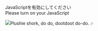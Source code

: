 JavaScriptを有効にしてください  
Please turn on your JavaScript

![](https://static.blahaj.zone/blahaj-logo.webp)Plushie shork, do do, dootdoot do-do. 🎶